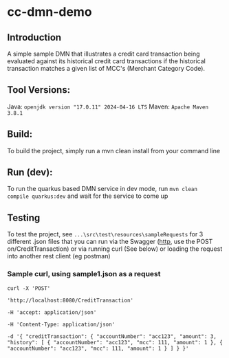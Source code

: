 # cc-dmn-demo

## Introduction
A simple sample DMN that illustrates a credit card transaction being evaluated against its historical credit card transactions if the historical transaction matches a given list of MCC's (Merchant Category Code).

## Tool Versions:
Java: <code>openjdk version "17.0.11" 2024-04-16 LTS</code>
Maven: <code>Apache Maven 3.8.1</code>

## Build:
To build the project, simply run a mvn clean install from your command line

## Run (dev):
To run the quarkus based DMN service in dev mode, run <code>mvn clean compile quarkus:dev</code> and wait for the service to come up

## Testing
To test the project, see <code>...\src\test\resources\sampleRequests</code> for 3 different .json files that you can run via the Swagger ([http](http://localhost:8080/q/swagger-ui/), use the POST on/CreditTransaction) or via running curl (See below) or loading the request into another rest client (eg postman)

### Sample curl, using sample1.json as a request

<code>curl -X 'POST' \
  'http://localhost:8080/CreditTransaction' \
  -H 'accept: application/json' \
  -H 'Content-Type: application/json' \
  -d '{
    "creditTransaction": {
      "accountNumber": "acc123",
      "amount": 3,
      "history": [
        {
          "accountNumber": "acc123",
          "mcc": 111,
          "amount": 1
        },
        {
          "accountNumber": "acc123",
          "mcc": 111,
          "amount": 1
        }
      ]
    }
  }'</code>